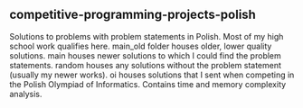 ## competitive-programming-projects-polish

Solutions to problems with problem statements in Polish.
Most of my high school work qualifies here.
main_old folder houses older, lower quality solutions.
main houses newer solutions to which I could find the problem statements.
random houses any solutions without the problem statement (usually my newer works).
oi houses solutions that I sent when competing in the Polish Olympiad of Informatics. Contains time and memory complexity analysis.